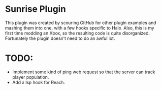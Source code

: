 # Sunrise Plugin
This plugin was created by scouring GitHub for other plugin examples and mashing them into one, with a few hooks specific to Halo.
Also, this is my first time modding an Xbox, so the resulting code is quite disorganized. Fortunately the plugin doesn't need to do an awful lot.

# TODO:
- Implement some kind of ping web request so that the server can track player population.
- Add a lsp hook for Reach.
